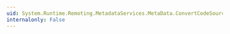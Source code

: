 ```yaml
---
uid: System.Runtime.Remoting.MetadataServices.MetaData.ConvertCodeSourceStreamToAssemblyFile(System.Collections.ArrayList,System.String,System.String)
internalonly: False
---
```

